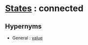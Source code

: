 # [States][1] : connected

## Hypernyms

  - General : [value](../General/value.md)

[1]: README.md
